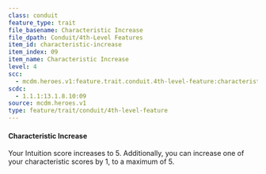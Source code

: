 ```yaml
---
class: conduit
feature_type: trait
file_basename: Characteristic Increase
file_dpath: Conduit/4th-Level Features
item_id: characteristic-increase
item_index: 09
item_name: Characteristic Increase
level: 4
scc:
  - mcdm.heroes.v1:feature.trait.conduit.4th-level-feature:characteristic-increase
scdc:
  - 1.1.1:13.1.8.10:09
source: mcdm.heroes.v1
type: feature/trait/conduit/4th-level-feature
---
```


#### Characteristic Increase

Your Intuition score increases to 5. Additionally, you can increase one of your characteristic scores by 1, to a maximum of 5.
